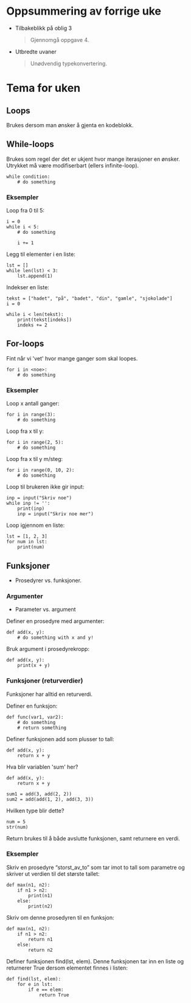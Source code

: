 # Oppsummering av forrige uke

-   Tilbakeblikk på oblig 3

    > Gjennomgå oppgave 4.

-   Utbredte uvaner
    > Unødvendig typekonvertering.

# Tema for uken

## Loops

Brukes dersom man ønsker å gjenta en kodeblokk.

## While-loops

Brukes som regel der det er ukjent hvor mange iterasjoner en ønsker. Utrykket må være modifiserbart (ellers infinite-loop).

```
while condition:
    # do something
```

### Eksempler

Loop fra 0 til 5:

```
i = 0
while i < 5:
    # do something

    i += 1
```

Legg til elementer i en liste:

```
lst = []
while len(lst) < 3:
    lst.append(1)
```

Indekser en liste:

```
tekst = ["hadet", "på", "badet", "din", "gamle", "sjokolade"]
i = 0

while i < len(tekst):
    print(tekst[indeks])
    indeks += 2
```

## For-loops

Fint når vi 'vet' hvor mange ganger som skal loopes.

```
for i in <noe>:
    # do something
```

### Eksempler

Loop x antall ganger:

```
for i in range(3):
    # do something
```

Loop fra x til y:

```
for i in range(2, 5):
    # do something
```

Loop fra x til y m/steg:

```
for i in range(0, 10, 2):
    # do something
```

Loop til brukeren ikke gir input:

```
inp = input("Skriv noe")
while inp != '':
    print(inp)
    inp = input("Skriv noe mer")
```

Loop igjennom en liste:

```
lst = [1, 2, 3]
for num in lst:
    print(num)
```

## Funksjoner

-   Prosedyrer vs. funksjoner.

### Argumenter

-   Parameter vs. argument

Definer en prosedyre med argumenter:

```
def add(x, y):
    # do something with x and y!
```

Bruk argument i prosedyrekropp:

```
def add(x, y):
    print(x + y)
```

### Funksjoner (returverdier)

Funksjoner har alltid en returverdi.

Definer en funksjon:

```
def func(var1, var2):
    # do something
    # return something
```

Definer funksjonen add som plusser to tall:

```
def add(x, y):
    return x + y
```

Hva blir variablen 'sum' her?
```
def add(x, y):
    return x + y

sum1 = add(3, add(2, 2))
sum2 = add(add(1, 2), add(3, 3))
```

Hvilken type blir dette? 
```
num = 5
str(num)
```



Return brukes til å både avslutte funksjonen, samt returnere en verdi.

### Eksempler

Skriv en prosedyre “storst_av_to” som tar imot to tall som parametre og skriver ut verdien til det største tallet:

```
def max(n1, n2):
    if n1 > n2:
        print(n1)
    else: 
        print(n2)
```

Skriv om denne prosedyren til en funksjon:
```
def max(n1, n2):
    if n1 > n2:
        return n1
    else: 
        return n2
```

Definer funksjonen find(lst, elem). Denne funksjonen tar inn en liste og returnerer True dersom elementet finnes i listen:
```
def find(lst, elem):
    for e in lst:
        if e == elem:
            return True
```
